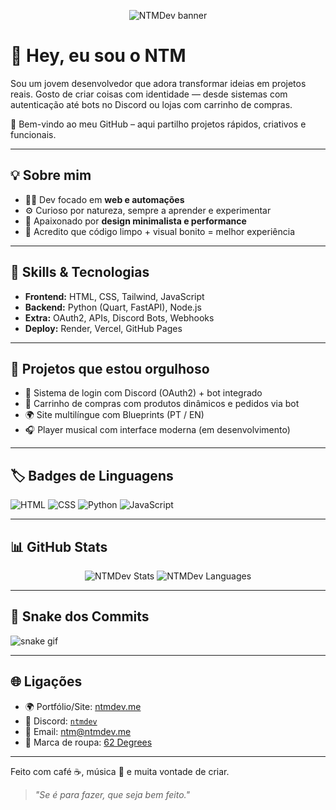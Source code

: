 <p align="center">
  <img src="https://capsule-render.vercel.app/api?type=waving&color=0E76A8&height=200&section=header&text=NTMDev&fontSize=40&fontColor=ffffff" alt="NTMDev banner"/>
</p>

# 👋 Hey, eu sou o NTM

Sou um jovem desenvolvedor que adora transformar ideias em projetos reais. Gosto de criar coisas com identidade — desde sistemas com autenticação até bots no Discord ou lojas com carrinho de compras.

🚀 Bem-vindo ao meu GitHub – aqui partilho projetos rápidos, criativos e funcionais.

---

## 💡 Sobre mim

- 🧑‍💻 Dev focado em **web e automações**
- ⚙️ Curioso por natureza, sempre a aprender e experimentar
- 🖤 Apaixonado por **design minimalista e performance**
- 🔄 Acredito que código limpo + visual bonito = melhor experiência

---

## 🧰 Skills & Tecnologias

- **Frontend:** HTML, CSS, Tailwind, JavaScript
- **Backend:** Python (Quart, FastAPI), Node.js
- **Extra:** OAuth2, APIs, Discord Bots, Webhooks
- **Deploy:** Render, Vercel, GitHub Pages

---

## 📌 Projetos que estou orgulhoso

- 🔐 Sistema de login com Discord (OAuth2) + bot integrado
- 🛒 Carrinho de compras com produtos dinâmicos e pedidos via bot
- 🌍 Site multilíngue com Blueprints (PT / EN)
- 🎧 Player musical com interface moderna (em desenvolvimento)

---

## 🏷️ Badges de Linguagens

![HTML](https://img.shields.io/badge/HTML%20-%20Intermediário-E34F26?style=for-the-badge&logo=html5&logoColor=white)
![CSS](https://img.shields.io/badge/CSS%20-%20Intermediário-1572B6?style=for-the-badge&logo=css3&logoColor=white)
![Python](https://img.shields.io/badge/Python%20-%20Intermediário-3776AB?style=for-the-badge&logo=python&logoColor=white)
![JavaScript](https://img.shields.io/badge/JavaScript%20-%20Básico-F7DF1E?style=for-the-badge&logo=javascript&logoColor=black)

---

## 📊 GitHub Stats

<div align="center">
  <img src="https://github-readme-stats.vercel.app/api?username=ntmdev&show_icons=true&theme=tokyonight&hide_border=true&hide_title=true" alt="NTMDev Stats"/>
  <img src="https://github-readme-stats.vercel.app/api/top-langs/?username=ntmdev&layout=compact&theme=tokyonight&hide_border=true" alt="NTMDev Languages"/>
</div>

---

## 🐍 Snake dos Commits

![snake gif](https://github.com/ntmdev/ntmdev/blob/output/github-contribution-grid-snake.svg)

---

## 🌐 Ligações

- 🌍 Portfólio/Site: [ntmdev.me](https://ntmdev.me)
- 💬 Discord: [`ntmdev`](https://discord.gg/your-link-aqui)
- 📩 Email: ntm@ntmdev.me
- 👕 Marca de roupa: [62 Degrees](https://instagram.com/62degrees)

---

Feito com café ☕, música 🎵 e muita vontade de criar.

> *"Se é para fazer, que seja bem feito."*
